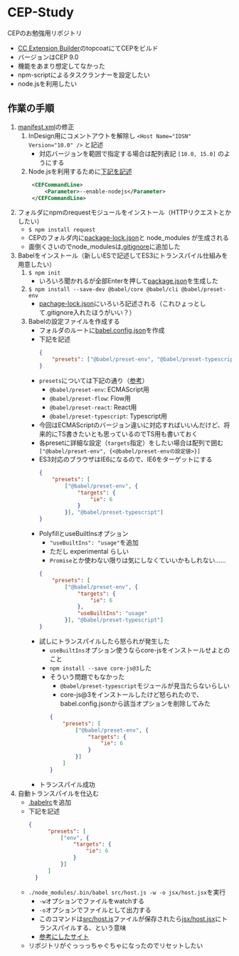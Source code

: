 # CEP-Study
CEPのお勉強用リポジトリ
* [CC Extension Builder](https://marketplace.visualstudio.com/items?itemName=hennamann.cc-extension-builder)のtopcoatにてCEPをビルド
* バージョンはCEP 9.0
* 機能をあまり想定してなかった
* npm-scriptによるタスクランナーを設定したい
* node.jsを利用したい

## 作業の手順
1. [manifest.xml](CSXS/manifest.xml)の修正
    1. InDesign用にコメントアウトを解除し `<Host Name="IDSN" Version="10.0" />` と記述
        * 対応バージョンを範囲で指定する場合は配列表記 `[10.0, 15.0]` のようにする
    2. Node.jsを利用するために[下記を記述](https://github.com/Adobe-CEP/CEP-Resources/blob/819a08432aa92710789d4f8197191fe5051b4a2b/CEP_9.x/Samples/CEP_HTML_Test_Extension-9.0/CSXS/manifest.xml#L40)
       ```xml
        <CEFCommandLine>
            <Parameter>--enable-nodejs</Parameter>
        </CEFCommandLine>
        ```
2. フォルダにnpmのrequestモジュールをインストール（HTTPリクエストとかしたい）
    * `$ npm install request`
    * CEPのフォルダ内に[package-lock.json](package-lock.json)と node_modules が生成される
    * 面倒くさいのでnode_modulesは[.gitignore](.gitignore)に追加した
3. Babelをインストール（新しいESで記述してES3にトランスパイル仕組みを用意したい）
    1. `$ npm init`
        * いろいろ聞かれるが全部Enterを押して[package.json](package.json)を生成した
    2. `$ npm install --save-dev @babel/core @babel/cli @babel/preset-env`
        * [pachage-lock.json](package-lock.json)にいろいろ記述される（これひょっとして.gitignore入れたほうがいい？）
    3. Babelの設定ファイルを作成する
        * フォルダのルートに[babel.config.json](babel.config.json)を作成
        * 下記を記述
            ```json
            {
                "presets": ["@babel/preset-env", "@babel/preset-typescript"]
            }
            ```
        * `presets`については下記の通り（[参考](https://qiita.com/koedamon/items/92c986456e4b9e845acd)）
            * `@babel/preset-env`: ECMAScript用
            * `@babel/preset-flow`: Flow用
            * `@babel/preset-react`: React用
            * `@babel/preset-typescript`: Typescript用
        * 今回はECMAScriptのバージョン違いに対応すればいいんだけど、将来的にTS書きたいとも思っているのでTS用も書いておく
        * 各presetに詳細な設定（`targets`指定）をしたい場合は配列で囲む  
            `["@babel/preset-env", {<@babel/preset-envの設定値>}]`
        * ES3対応のブラウザはIE6になるので、IE6をターゲットにする
            ```json
            {
                "presets": [
                    ["@babel/preset-env", {
                        "targets": {
                            "ie": 6
                        }
                    }], "@babel/preset-typescript"]
            }
            ```
        * PolyfillとuseBuiltInsオプション
            * `"useBuiltIns": "usage"`を追加
            * ただし experimental らしい
            * `Promise`とか使わない限りは気にしなくていいかもしれない……
            ```json
            {
                "presets": [
                    ["@babel/preset-env", {
                        "targets": {
                            "ie": 6
                        },
                        "useBuiltIns": "usage"
                    }], "@babel/preset-typescript"]
            }
            ```
        * 試しにトランスパイルしたら怒られが発生した
          * `useBuiltIns`オプション使うならcore-jsをインストールせよとのこと
          * `npm install --save core-js@3`した
          * そういう問題でもなかった
            * `@babel/preset-typescript`モジュールが見当たらないらしい
            * core-js@3をインストールしたけど怒られたので、babel.config.jsonから該当オプションを削除してみた
            ```json
            {
                "presets": [
                    ["@babel/preset-env", {
                        "targets": {
                            "ie": 6
                        }
                    }]
                ]
            }
            ```
        * トランスパイル成功
4. 自動トランスパイルを仕込む
    * [.babelrc](.babelrc)を追加
    * 下記を記述
      ```json
      {
            "presets": [
                ["env", {
                    "targets": {
                        "ie": 6
                    }
                }]
            ]
        }
      ```
    * `./node_modules/.bin/babel src/host.js -w -o jsx/host.jsx`を実行
      * `-w`オプションでファイルをwatchする
      * `-o`オプションでファイルとして出力する
      * このコマンドは[src/host.js](src/host.js)ファイルが保存されたら[jsx/host.jsx](jsx/host.jsx)にトランスパイルする、という意味
      * [参考にしたサイト](https://barikanblog.com/javascript-es6-babel/)
    * リポジトリがぐっっっちゃぐちゃになったのでリセットしたい